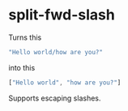 # split-fwd-slash

Turns this
```Javascript
"Hello world/how are you?"
```
into this
```Javascript
["Hello world", "how are you?"]
```

Supports escaping slashes.